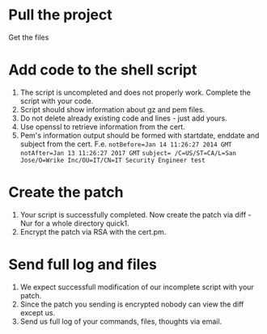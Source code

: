 Pull the project
================

Get the files

Add code to the shell script
============================

1. The script is uncompleted and does not properly work. Complete the script with your code.
2. Script should show information about gz and pem files.
3. Do not delete already existing code and lines  - just add yours.
4. Use openssl to retrieve information from the cert.
5. Pem's information output should be formed with startdate, enddate and subject from the cert. F.e.
    `notBefore=Jan 14 11:26:27 2014 GMT`
    `notAfter=Jan 13 11:26:27 2017 GMT`
    `subject= /C=US/ST=CA/L=San Jose/O=Wrike Inc/OU=IT/CN=IT Security Engineer test`

Create the patch
================

1. Your script is successfully completed. Now create the patch via diff -Nur for a whole directory quick1.
2. Encrypt the patch via RSA with the cert.pm.

Send full log and files
=======================

1. We expect successfull modification of our incomplete script with your patch.
2. Since the patch you sending is encrypted nobody can view the diff except us.
3. Send us full log of your commands, files, thoughts via email.

